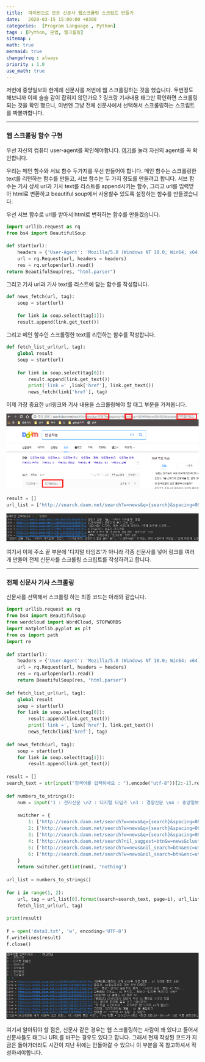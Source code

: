 ```yaml
---
title:  파이썬으로 모든 신문사 웹스크롤링 스크립트 만들기
date:   2020-03-15 15:00:00 +0300
categories:  [Program Language , Python]
tags : [Python, 문법, 웹크롤링]
sitemap :
math: true
mermaid: true
changefreq : always
priority : 1.0
use_math: true
---
```



저번에 중앙일보와 한계례 신문사를 저번에 웹 스크롤링하는 것을 했습니다. 두번정도 해보니까 이제 슬슬 감이 잡히지 않던가요 ? 링크랑 기사내용 태그만 확인하면 스크롤링 되는 것을 확인 했으니, 이번엔 그냥 전체 신문사에서 선택해서 스크롤링하는 스크립트를 짜볼까합니다. 

---------

### 웹 스크롤링 함수 구현


우선 자신의 컴퓨터 user-agent를 확인해야합니다. [여기](https://www.whoishostingthis.com/tools/user-agent/)를 눌러 자신의 agent를 꼭 확인합니다. 


우리는 메인 함수와 서브 함수 두가지를 우선 만들어야 합니다. 메인 함수는 스크롤링한 text를 리턴하는 함수를 만들고, 서브 함수는 두 가지 정도를 만들려고 합니다. 서브 함수는 기사 상세 url과 기사 text를 리스트를 append시키는 함수, 그리고 url를 입력받아 html로 변환하고 beautiful soup에서 사용할수 있도록 설정하는 함수를 만들겠습니다. 


우선 서브 함수로 url를 받아서 html로 변화하는 함수를 만들겠습니다. 

```python
import urllib.request as rq
from bs4 import BeautifulSoup

def start(url):
    headers = {'User-Agent': 'Mozilla/5.0 (Windows NT 10.0; Win64; x64) AppleWebKit/537.36 (KHTML, like Gecko) Chrome/80.0.3987.149 Safari/537.36',}
    url = rq.Request(url, headers = headers)
    res = rq.urlopen(url).read()
return BeautifulSoup(res, "html.parser")
```

그리고 기사 url과 기사 text를 리스트에 담는 함수를 작성합니다. 

```python
def news_fetch(url, tag):
    soup = start(url)

    for link in soup.select(tag[1]):
    result.append(link.get_text())
```

그리고 메인 함수인 스크롤링한 text를 리턴하는 함수를 작성합니다. 

```python
def fetch_list_url(url, tag):
    global result
    soup = start(url)

    for link in soup.select(tag[0]):
        result.append(link.get_text())
        print('link =' ,link['href'], link.get_text())
        news_fetch(link['href'], tag)
```

이제 가장 중요한 url링크와 기사 내용을 스크롤링해야 할 태그 부분을 가져옵니다. 

<center><img src="../assets//images/web9.png" ></center>


```python
result = []
url_list = ['http://search.daum.net/search?w=news&q={search}&spacing=0&p={page}&cp=16ZHEMAarrmZlVrZG3&cpname=%EB%94%94%EC%A7%80%ED%84%B8%ED%83%80%EC%9E%84%EC%8A%A4', ["#clusterResultUL > li > div.wrap_cont > div > div > a", "#resizeContents > div"]]
```


<center><img src="../assets//images/web10.png" ></center>


여기서 이제 주소 끝 부분에 '디지털 타임즈'가 아니라 각종 신문사를 넣어 링크를 여러개 만들어 전체 신문사를 스크롤링 스크립트를 작성하려고 합니다. 


---------

### 전체 신문사 기사 스크롤링 

신문사를 선택해서 스크롤링 하는 최종 코드는 아래와 같습니다. 


```python
import urllib.request as rq
from bs4 import BeautifulSoup
from wordcloud import WordCloud, STOPWORDS
import matplotlib.pyplot as plt
from os import path
import re

def start(url):
    headers = {'User-Agent': 'Mozilla/5.0 (Windows NT 10.0; Win64; x64) AppleWebKit/537.36 (KHTML, like Gecko) Chrome/80.0.3987.149 Safari/537.36',}
    url = rq.Request(url, headers = headers)
    res = rq.urlopen(url).read()
    return BeautifulSoup(res, "html.parser")

def fetch_list_url(url, tag):
    global result
    soup = start(url)
    for link in soup.select(tag[0]):
        result.append(link.get_text())
        print('link =', link['href'], link.get_text())
        news_fetch(link['href'], tag)

def news_fetch(url, tag):
    soup = start(url)
    for link in soup.select(tag[1]):
        result.append(link.get_text())

result = []
search_text = str(input("검색어를 입력하세요 : ").encode("utf-8"))[2:-1].replace('\\x', '%')

def numbers_to_strings():
    num = input('1 : 전자신문 \n2 : 디지털 타임즈 \n3 : 경향신문 \n4 : 중앙일보 \n5 : 동아일보 \n6 : 조선일보\n')

    switcher = {
        1: ['http://search.daum.net/search?w=news&q={search}&spacing=0&p={page}&cp=16yGc-mR1Rz5JT4-UZ&cpname=%EC%A0%84%EC%9E%90%EC%8B%A0%EB%AC%B8&DA=PGD', ["#clusterResultUL > li > div.wrap_cont > div > div > a", "#articleBody > p"]],
        2: ['http://search.daum.net/search?w=news&q={search}&spacing=0&p={page}&cp=16ZHEMAarrmZlVrZG3&cpname=%EB%94%94%EC%A7%80%ED%84%B8%ED%83%80%EC%9E%84%EC%8A%A4', ["#clusterResultUL > li > div.wrap_cont > div > div > a", "#resizeContents > div"]],
        3: ['http://search.daum.net/search?w=news&q={search}&spacing=0&p={page}&cp=16bfGN9mQcFhOx4F5l&cpname=%EA%B2%BD%ED%96%A5%EC%8B%A0%EB%AC%B8', ["#clusterResultUL > li > div.wrap_cont > div > div > a", "#container > div.main_container > div.art_cont > div.art_body > p"]],
        4: ['http://search.daum.net/search?nil_suggest=btn&w=news&cluster=y&q={search}&cp=16nfco03BTHhdjCcTS&cpname=%EC%A4%91%EC%95%99%EC%9D%BC%EB%B3%B4&p={page}',["#clusterResultUL > li > div.wrap_cont > div.cont_inner > div > a " ,"#article_body"]],
        5: ['http://search.daum.net/search?w=news&nil_search=btn&enc=utf8&cluster=y&cluster_page=1&q=AI&cp=16Et2OLVVtHab8gcjE&cpname={search}&DA=PGD&p={page}',["#clusterResultUL > li > div.wrap_cont > div.cont_inner > div > a " , "div.article_txt "]],
        6: ['http://search.daum.net/search?w=news&nil_search=btn&enc=utf8&cluster=y&cluster_page=1&q=AI&cp=16EeZKAuilXKH5dzIt&cpname={search}&p={page}',["#clusterResultUL > li > div.wrap_cont > div.cont_inner > div > a ","div.par"]]
    }
    return switcher.get(int(num), "nothing")

url_list = numbers_to_strings()

for i in range(1, 2):
    url, tag = url_list[0].format(search=search_text, page=i), url_list[1]
    fetch_list_url(url, tag)
    
print(result)

f = open('data3.txt', 'w', encoding='UTF-8')
f.writelines(result)
f.close()
```

<center><img src="../assets//images/web11.png" ></center>

여기서 알아둬야 할 점은, 신문사 같은 경우는 웹 스크롤링하는 사람이 꽤 있다고 들어서 신문사들도 태그나 URL를 바꾸는 경우도 있다고 합니다. 그래서 현재 작성된 코드가 지금은 돌아가더라도 시간이 지난 뒤에는 안돌아갈 수 있으니 이 부분을 꼭 참고하셔서 작성하셔야합니다. 



